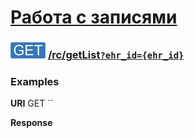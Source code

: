 [Работа с записями](../index.md)
===============================

### ![GET](../../../../img/get.png) [/rc/getList`?ehr_id={ehr_id}`](../index.md)

### Examples

**URI** GET ``

**Response**
```json

```